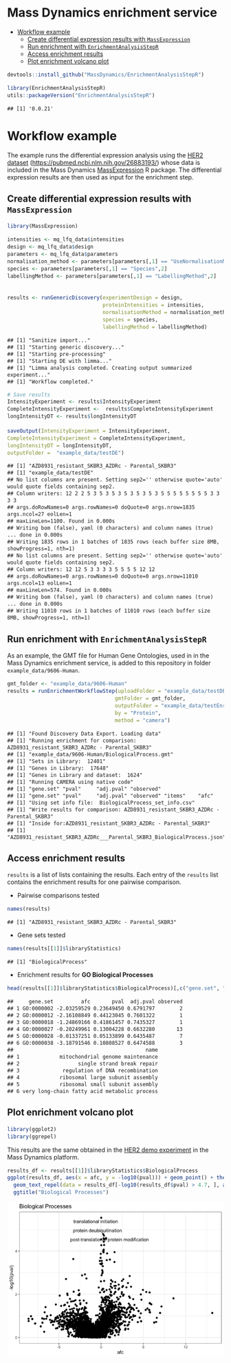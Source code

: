 Mass Dynamics enrichment service
================

-   [Workflow example](#workflow-example)
    -   [Create differential expression results with
        `MassExpression`](#create-differential-expression-results-with-massexpression)
    -   [Run enrichment with
        `EnrichmentAnalysisStepR`](#run-enrichment-with-enrichmentanalysisstepr)
    -   [Access enrichment results](#access-enrichment-results)
    -   [Plot enrichment volcano plot](#plot-enrichment-volcano-plot)

``` r
devtools::install_github("MassDynamics/EnrichmentAnalysisStepR")
```

``` r
library(EnrichmentAnalysisStepR)
utils::packageVersion("EnrichmentAnalysisStepR")
```

    ## [1] '0.0.21'

# Workflow example

The example runs the differential expression analysis using the [HER2
dataset](https://app.massdynamics.com/experiments/papers/c6fc6c60-fe65-47cb-bd6d-a021f0ed8720#/volcano)
(<https://pubmed.ncbi.nlm.nih.gov/26883193/>) whose data is included in
the Mass Dynamics
[MassExpression](https://github.com/MassDynamics/MassExpression) R
package. The differential expression results are then used as input for
the enrichment step.

## Create differential expression results with `MassExpression`

``` r
library(MassExpression)
```

``` r
intensities <- mq_lfq_data$intensities
design <- mq_lfq_data$design
parameters <- mq_lfq_data$parameters
normalisation_method <- parameters[parameters[,1] == "UseNormalisationMethod",2]
species <- parameters[parameters[,1] == "Species",2]
labellingMethod <- parameters[parameters[,1] == "LabellingMethod",2]


results <- runGenericDiscovery(experimentDesign = design, 
                               proteinIntensities = intensities, 
                               normalisationMethod = normalisation_method, 
                               species = species, 
                               labellingMethod = labellingMethod)
```

    ## [1] "Sanitize import..."
    ## [1] "Starting generic discovery..."
    ## [1] "Starting pre-processing"
    ## [1] "Starting DE with limma..."
    ## [1] "Limma analysis completed. Creating output summarized experiment..."
    ## [1] "Workflow completed."

``` r
# Save results
IntensityExperiment <- results$IntensityExperiment
CompleteIntensityExperiment <-  results$CompleteIntensityExperiment
longIntensityDT <- results$longIntensityDT

saveOutput(IntensityExperiment = IntensityExperiment, 
CompleteIntensityExperiment = CompleteIntensityExperiment,
longIntensityDT = longIntensityDT, 
outputFolder =  "example_data/testDE")
```

    ## [1] "AZD8931_resistant_SKBR3_AZDRc - Parental_SKBR3"
    ## [1] "example_data/testDE"
    ## No list columns are present. Setting sep2='' otherwise quote='auto' would quote fields containing sep2.
    ## Column writers: 12 2 2 5 3 5 3 5 3 5 3 5 3 5 3 5 5 5 5 5 5 5 5 3 3 3 3 
    ## args.doRowNames=0 args.rowNames=0 doQuote=0 args.nrow=1835 args.ncol=27 eolLen=1
    ## maxLineLen=1100. Found in 0.000s
    ## Writing bom (false), yaml (0 characters) and column names (true) ... done in 0.000s
    ## Writing 1835 rows in 1 batches of 1835 rows (each buffer size 8MB, showProgress=1, nth=1)
    ## No list columns are present. Setting sep2='' otherwise quote='auto' would quote fields containing sep2.
    ## Column writers: 12 12 5 3 3 3 3 5 5 5 5 12 12 
    ## args.doRowNames=0 args.rowNames=0 doQuote=0 args.nrow=11010 args.ncol=13 eolLen=1
    ## maxLineLen=574. Found in 0.000s
    ## Writing bom (false), yaml (0 characters) and column names (true) ... done in 0.000s
    ## Writing 11010 rows in 1 batches of 11010 rows (each buffer size 8MB, showProgress=1, nth=1)

## Run enrichment with `EnrichmentAnalysisStepR`

As an example, the GMT file for Human Gene Ontologies, used in in the
Mass Dynamics enrichment service, is added to this repository in folder
`example_data/9606-Human`.

``` r
gmt_folder <- "example_data/9606-Human"
results = runEnrichmentWorkflowStep(uploadFolder = "example_data/testDE",
                                   gmtFolder = gmt_folder,
                                   outputFolder = "example_data/testEnrichment",
                                   by = "Protein",
                                   method = "camera")
```

    ## [1] "Found Discovery Data Export. Loading data"
    ## [1] "Running enrichment for comparison: AZD8931_resistant_SKBR3_AZDRc - Parental_SKBR3"
    ## [1] "example_data/9606-Human/BiologicalProcess.gmt"
    ## [1] "Sets in Library:  12401"
    ## [1] "Genes in Library:  17648"
    ## [1] "Genes in Library and dataset:  1624"
    ## [1] "Running CAMERA using native code"
    ## [1] "gene.set" "pval"     "adj.pval" "observed"
    ## [1] "gene.set" "pval"     "adj.pval" "observed" "items"    "afc"     
    ## [1] "Using set info file:  BiologicalProcess_set_info.csv"
    ## [1] "Write results for comparison: AZD8931_resistant_SKBR3_AZDRc - Parental_SKBR3"
    ## [1] "Inside for:AZD8931_resistant_SKBR3_AZDRc - Parental_SKBR3"
    ## [1] "AZD8931_resistant_SKBR3_AZDRc___Parental_SKBR3_BiologicalProcess.json"

## Access enrichment results

`results` is a list of lists containing the results. Each entry of the
`results` list contains the enrichment results for one pairwise
comparison.

-   Pairwise comparisons tested

``` r
names(results)
```

    ## [1] "AZD8931_resistant_SKBR3_AZDRc - Parental_SKBR3"

-   Gene sets tested

``` r
names(results[[1]]$libraryStatistics)
```

    ## [1] "BiologicalProcess"

-   Enrichment results for **GO Biological Processes**

``` r
head(results[[1]]$libraryStatistics$BiologicalProcess)[,c("gene.set", "afc","pval", "adj.pval", "observed", "name")]
```

    ##     gene.set         afc       pval  adj.pval observed
    ## 1 GO:0000002 -2.03259529 0.23649450 0.6791797        2
    ## 2 GO:0000012 -2.16108849 0.44123045 0.7601322        1
    ## 3 GO:0000018 -1.24869166 0.41861457 0.7435327        1
    ## 4 GO:0000027 -0.20249961 0.13004228 0.6632280       13
    ## 5 GO:0000028 -0.01337251 0.05133899 0.6435487        7
    ## 6 GO:0000038 -3.18791546 0.10808527 0.6474588        3
    ##                                           name
    ## 1             mitochondrial genome maintenance
    ## 2                   single strand break repair
    ## 3              regulation of DNA recombination
    ## 4             ribosomal large subunit assembly
    ## 5             ribosomal small subunit assembly
    ## 6 very long-chain fatty acid metabolic process

## Plot enrichment volcano plot

``` r
library(ggplot2)
library(ggrepel)
```

This results are the same obtained in the [HER2 demo
experiment](https://app.massdynamics.com/experiments/papers/c6fc6c60-fe65-47cb-bd6d-a021f0ed8720#/enrichment-analysis)
in the Mass Dynamics platform.

``` r
results_df <- results[[1]]$libraryStatistics$BiologicalProcess
ggplot(results_df, aes(x = afc, y = -log10(pval))) + geom_point() + theme_bw() +
  geom_text_repel(data = results_df[-log10(results_df$pval) > 4.7, ], aes(x = afc, y = -log10(pval), label = name)) + 
  ggtitle("Biological Processes")
```

![](README_files/figure-gfm/unnamed-chunk-11-1.png)<!-- -->
